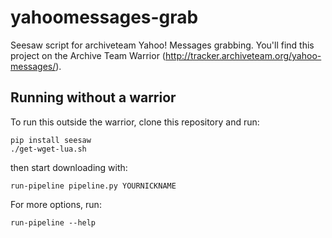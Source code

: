 yahoomessages-grab
==================

Seesaw script for archiveteam Yahoo! Messages grabbing.
You'll find this project on the Archive Team Warrior (http://tracker.archiveteam.org/yahoo-messages/).


Running without a warrior
-------------------------

To run this outside the warrior, clone this repository and run:

    pip install seesaw
    ./get-wget-lua.sh

then start downloading with:

    run-pipeline pipeline.py YOURNICKNAME

For more options, run:

    run-pipeline --help

